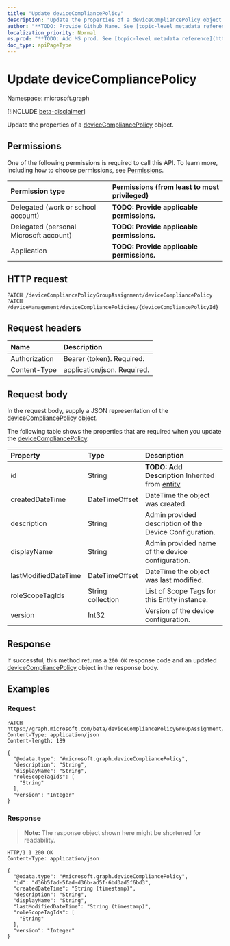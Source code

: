 ```yaml
---
title: "Update deviceCompliancePolicy"
description: "Update the properties of a deviceCompliancePolicy object."
author: "**TODO: Provide Github Name. See [topic-level metadata reference](https://msgo.azurewebsites.net/add/document/guidelines/metadata.html#topic-level-metadata)**"
localization_priority: Normal
ms.prod: "**TODO: Add MS prod. See [topic-level metadata reference](https://msgo.azurewebsites.net/add/document/guidelines/metadata.html#topic-level-metadata)**"
doc_type: apiPageType
---
```


# Update deviceCompliancePolicy
Namespace: microsoft.graph

[!INCLUDE [beta-disclaimer](../../includes/beta-disclaimer.md)]

Update the properties of a [deviceCompliancePolicy](../resources/devicecompliancepolicy.md) object.

## Permissions
One of the following permissions is required to call this API. To learn more, including how to choose permissions, see [Permissions](/graph/permissions-reference).

|Permission type|Permissions (from least to most privileged)|
|:---|:---|
|Delegated (work or school account)|**TODO: Provide applicable permissions.**|
|Delegated (personal Microsoft account)|**TODO: Provide applicable permissions.**|
|Application|**TODO: Provide applicable permissions.**|

## HTTP request

<!-- {
  "blockType": "ignored"
}
-->
``` http
PATCH /deviceCompliancePolicyGroupAssignment/deviceCompliancePolicy
PATCH /deviceManagement/deviceCompliancePolicies/{deviceCompliancePolicyId}
```

## Request headers
|Name|Description|
|:---|:---|
|Authorization|Bearer {token}. Required.|
|Content-Type|application/json. Required.|

## Request body
In the request body, supply a JSON representation of the [deviceCompliancePolicy](../resources/devicecompliancepolicy.md) object.

The following table shows the properties that are required when you update the [deviceCompliancePolicy](../resources/devicecompliancepolicy.md).

|Property|Type|Description|
|:---|:---|:---|
|id|String|**TODO: Add Description** Inherited from [entity](../resources/entity.md)|
|createdDateTime|DateTimeOffset|DateTime the object was created.|
|description|String|Admin provided description of the Device Configuration.|
|displayName|String|Admin provided name of the device configuration.|
|lastModifiedDateTime|DateTimeOffset|DateTime the object was last modified.|
|roleScopeTagIds|String collection|List of Scope Tags for this Entity instance.|
|version|Int32|Version of the device configuration.|



## Response

If successful, this method returns a `200 OK` response code and an updated [deviceCompliancePolicy](../resources/devicecompliancepolicy.md) object in the response body.

## Examples

### Request
<!-- {
  "blockType": "request",
  "name": "update_devicecompliancepolicy"
}
-->
``` http
PATCH https://graph.microsoft.com/beta/deviceCompliancePolicyGroupAssignment/deviceCompliancePolicy
Content-Type: application/json
Content-length: 189

{
  "@odata.type": "#microsoft.graph.deviceCompliancePolicy",
  "description": "String",
  "displayName": "String",
  "roleScopeTagIds": [
    "String"
  ],
  "version": "Integer"
}
```


### Response
>**Note:** The response object shown here might be shortened for readability.
<!-- {
  "blockType": "response",
  "truncated": true
}
-->
``` http
HTTP/1.1 200 OK
Content-Type: application/json

{
  "@odata.type": "#microsoft.graph.deviceCompliancePolicy",
  "id": "d36b5fad-5fad-d36b-ad5f-6bd3ad5f6bd3",
  "createdDateTime": "String (timestamp)",
  "description": "String",
  "displayName": "String",
  "lastModifiedDateTime": "String (timestamp)",
  "roleScopeTagIds": [
    "String"
  ],
  "version": "Integer"
}
```


